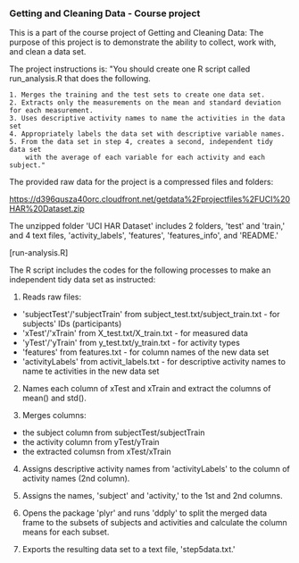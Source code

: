 ### Getting and Cleaning Data - Course project

This is a part of the course project of Getting and Cleaning Data: The purpose of this project is to demonstrate the ability to collect, work with, and clean a data set.

The project instructions is:
 "You should create one R script called run_analysis.R that does the following. 

    1. Merges the training and the test sets to create one data set.
    2. Extracts only the measurements on the mean and standard deviation for each measurement. 
    3. Uses descriptive activity names to name the activities in the data set
    4. Appropriately labels the data set with descriptive variable names. 
    5. From the data set in step 4, creates a second, independent tidy data set 
        with the average of each variable for each activity and each subject."

The provided raw data for the project is a compressed files and folders:

https://d396qusza40orc.cloudfront.net/getdata%2Fprojectfiles%2FUCI%20HAR%20Dataset.zip 

The unzipped folder 'UCI HAR Dataset' includes 2 folders, 'test' and 'train,' and 4 text files, 'activity_labels', 'features', 'features_info', and 'README.'

[run-analysis.R]

The R script includes the codes for the following processes to make an independent tidy data set as instructed:

1. Reads raw files:

  * 'subjectTest'/'subjectTrain' from subject_test.txt/subject_train.txt - for subjects' IDs (participants)
  * 'xTest'/'xTrain' from X_test.txt/X_train.txt - for measured data
  * 'yTest'/'yTrain' from y_test.txt/y_train.txt - for activity types
  * 'features' from features.txt - for column names of the new data set
  * 'activityLabels' from activit_labels.txt - for descriptive activity names to name te activities in the new data set

2. Names each column of xTest and xTrain and extract the columns of mean() and std().

3. Merges columns:
  * the subject column from subjectTest/subjectTrain
  * the activity column from yTest/yTrain
  * the extracted columsn from xTest/xTrain

4. Assigns descriptive activity names from 'activityLabels' to the column of activity names (2nd column).

5. Assigns the names, 'subject' and 'activity,' to the 1st and 2nd columns.

6. Opens the package 'plyr' and runs 'ddply' to split the merged data frame to the subsets of subjects and activities and calculate the column means for each subset.

7. Exports the resulting data set to a text file, 'step5data.txt.'
